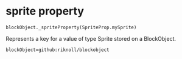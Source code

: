 
# sprite property

```sig
blockObject._spriteProperty(SpriteProp.mySprite)
```

Represents a key for a value of type Sprite stored on a BlockObject.

```package
blockObject=github:riknoll/blockobject
```

